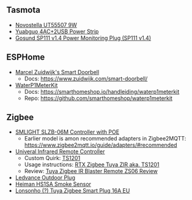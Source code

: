 ## Tasmota
* [Novostella UT55507 9W](https://templates.blakadder.com/novostella_UT55507.html)
* [Yuabguo 4AC+2USB Power Strip](https://templates.blakadder.com/yuanguo_4AC_2USB.html)
* [Gosund SP111 v1.4 Power Monitoring Plug (SP111 v1.4)](https://templates.blakadder.com/gosund_SP111_v1_4)

## ESPHome
* [Marcel Zuidwijk's Smart Doorbell](https://www.zuidwijk.com/product/smart-doorbell/)
  * Docs: https://www.zuidwijk.com/smart-doorbell/
* [WaterP1MeterKit](https://waterp1meterkit.nl/)
  * Docs: https://smarthomeshop.io/handleiding/waterp1meterkit
  * Repo: https://github.com/smarthomeshop/waterp1meterkit

## Zigbee
* [SMLIGHT SLZB-06M Controller with POE](https://smlight.tech/product/slzb-06m/)
  * Earlier model is amon recommended adapters in Zigbee2MQTT: https://www.zigbee2mqtt.io/guide/adapters/#recommended
* [Univeral Infrared Remote Controller](https://zigbee.blakadder.com/Moes_UFO-R11.html)
  * Custom Quirk: [TS1201](https://github.com/ferehcarb/zha-device-handlers/blob/dev/zhaquirks/tuya/ts1201.py)
  * Usage instructions: [RTX Zigbee Tuya ZIR aka. TS1201](https://github.com/zigpy/zha-device-handlers/issues/1687)
  * Review: [Tuya Zigbee IR Blaster Remote ZS06 Review](https://smarthomescene.com/reviews/tuya-zigbee-infrared-ir-remote-zs06-review/)
* [Ledvance Outdoor Plug](https://zigbee.blakadder.com/Ledvance_4058075729322.html)
* [Heiman HS1SA Smoke Sensor](https://zigbee.blakadder.com/Heiman_HS1SA.html)
* [Lonsonho (?) Tuya Zigbee Smart Plug 16A EU](https://zigbee.blakadder.com/Lonsonho_TS0121.html)